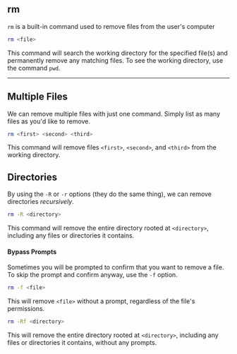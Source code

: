 rm
-----

`rm` is a built-in command used to remove files from the user's computer

~~~ bash
rm <file>
~~~

This command will search the working directory for the specified file(s) and permanently
remove any matching files. To see the working directory, use the command `pwd`.

---

Multiple Files
-----

We can remove multiple files with just one command. Simply list as many files as you'd like
to remove.

~~~ bash
rm <first> <second> <third>
~~~

This command will remove files `<first>`, `<second>`, and `<third>` from the working directory.

Directories
-----

By using the `-R` or `-r` options (they do the same thing), we can remove directories
*recursively*.

~~~ bash
rm -R <directory>
~~~

This command will remove the entire directory rooted at `<directory>`, including any files
or directories it contains.

#### Bypass Prompts

Sometimes you will be prompted to confirm that you want to remove a file. To skip the prompt
and confirm anyway, use the `-f` option.

~~~ bash
rm -f <file>
~~~

This will remove `<file>` without a prompt, regardless of the file's permissions.

~~~ bash
rm -Rf <directory>
~~~

This will remove the entire directory rooted at `<directory>`, including any files or directories
it contains, without any prompts.
